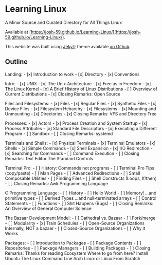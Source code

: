 # Learning Linux

A Minor Source and Curated Directory for All Things Linux

Available at [https://josh-59.github.io/Learning-Linux/](https://josh-59.github.io/Learning-Linux/).

This website was built using [Jekyll](https://jekyllrb.com/); theme
available [on Github](https://github.com/josh-59/Book-Like).

## Outline
#### 

Landing:
    - [x] Introduction to work
    - [x] Directory
    - [x] Conventions

Intro:
    - [x] UNIX
    - [x] The Unix Architecture
    - [x] Free as in Freedom
    - [x] The Linux Kernel
    - [x] A Brief History of Linux Distributions
    - [ ] Overview of Current Distributions
    - [x] Closing Remarks: Open Source

Files and Filesystems:
    - [x] Files
    - [x] Regular Files
    - [x] Synthetic Files
    - [x] Device Files
    - [x] Filesystem Heirarchy
    - [x] Filesystems
    - [x] Mounting and Unmounting
    - [x] Directories
    - [x] Closing Remarks: VFS and Directory Tree

Processes:
    - [x] Actors
    - [x] Process Creation and System Startup
    - [x] Process Attributes
    - [x] Standard File Descriptors
    - [x] Executing a Different Program
    - [ ] Sandbox
    - [ ] Closing Remarks: systemd

Terminals and Shells:
    - [x] Physical Terminals
    - [x] Terminal Emulators
    - [x] Shells
    - [x] Simple Commands
    - [x] Shell Expansion
    - [x] I/O Redirection
    - [x] Searching for Commands
    - [ ] Command Execution
    - [ ] Closing Remarks: Text Editor
        The Standard Controls

Terminal Pro:
    - [ ] History: Commands not programs
    - [ ] Terminal Pro Tips (copy/paste)
    - [ ] Man Pages
    - [ ] Advanced Redirections
    - [ ] Small Composable Utilities
    - [ ] Finding Files 
    - [ ] Shell Constructs (Loops, If/then)
    - [ ] Closing Remarks: Awk Programming Language


C Programming Language:
    - [ ] History
    - [ ] Hello World
    - [ ] Memory!
        ...and primitive types
    - [ ] Derived Types
        ...and null-terminated arrays
    - [ ] Control Statements
    - [ ] Functions
    - [ ] Shit Happens (Bugs)
    - [ ] Closing Remarks: An Overview of General Computer Science

The Bazaar Development Model:
    - [ ] Cathedral vs. Bazaar
    - [ ] Fork/merge
    - [ ] Modularity
    - [x] Train Schedules
    - [ ] Open-Source Organizations
            Internally, NOT a bazaar
    - [ ] Closed-Source Organizations
    - [ ] Why it Works

Packages:
    - [ ] Introduction to Packages
    - [ ] Package Contents
    - [ ] Repositories
    - [ ] Package Managers
    - [ ] Building Packages
    - [ ] Closing Remarks:
            Thanks for reading
                Ecosystem
            Where to go from here? 
                Install Ubuntu 
                The Linux Command Line
                Arch Linux or Linux From Scratch
